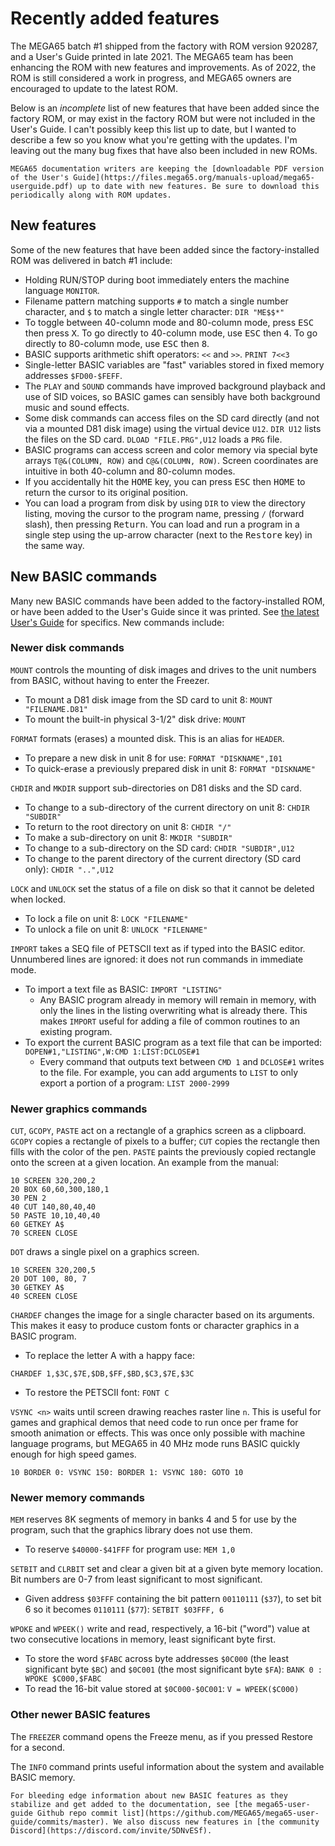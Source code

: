 # Recently added features

The MEGA65 batch #1 shipped from the factory with ROM version 920287, and a User's Guide printed in late 2021. The MEGA65 team has been enhancing the ROM with new features and improvements. As of 2022, the ROM is still considered a work in progress, and MEGA65 owners are encouraged to update to the latest ROM.

Below is an _incomplete_ list of new features that have been added since the factory ROM, or may exist in the factory ROM but were not included in the User's Guide. I can't possibly keep this list up to date, but I wanted to describe a few so you know what you're getting with the updates. I'm leaving out the many bug fixes that have also been included in new ROMs.

```{tip}
MEGA65 documentation writers are keeping the [downloadable PDF version of the User's Guide](https://files.mega65.org/manuals-upload/mega65-userguide.pdf) up to date with new features. Be sure to download this periodically along with ROM updates.
```

## New features

Some of the new features that have been added since the factory-installed ROM was delivered in batch #1 include:

-   Holding RUN/STOP during boot immediately enters the machine language `MONITOR`.
-   Filename pattern matching supports `#` to match a single number character, and `$` to match a single letter character: `DIR "ME$$*"`
-   To toggle between 40-column mode and 80-column mode, press <kbd>ESC</kbd> then press <kbd>X</kbd>. To go directly to 40-column mode, use <kbd>ESC</kbd> then <kbd>4</kbd>. To go directly to 80-column mode, use <kbd>ESC</kbd> then <kbd>8</kbd>.
-   BASIC supports arithmetic shift operators: `<<` and `>>`. `PRINT 7<<3`
-   Single-letter BASIC variables are "fast" variables stored in fixed memory addresses `$FD00-$FEFF`.
-   The `PLAY` and `SOUND` commands have improved background playback and use of SID voices, so BASIC games can sensibly have both background music and sound effects.
-   Some disk commands can access files on the SD card directly (and not via a mounted D81 disk image) using the virtual device `U12`. `DIR U12` lists the files on the SD card. `DLOAD "FILE.PRG",U12` loads a `PRG` file.
-   BASIC programs can access screen and color memory via special byte arrays `T@&(COLUMN, ROW)` and `C@&(COLUMN, ROW)`. Screen coordinates are intuitive in both 40-column and 80-column modes.
-   If you accidentally hit the <kbd>HOME</kbd> key, you can press <kbd>ESC</kbd> then <kbd>HOME</kbd> to return the cursor to its original position.
-   You can load a program from disk by using `DIR` to view the directory listing, moving the cursor to the program name, pressing `/` (forward slash), then pressing <kbd>Return</kbd>. You can load and run a program in a single step using the up-arrow character (next to the <kbd>Restore</kbd> key) in the same way.

## New BASIC commands

Many new BASIC commands have been added to the factory-installed ROM, or have been added to the User's Guide since it was printed. See [the latest User's Guide](https://files.mega65.org/manuals-upload/mega65-userguide.pdf) for specifics. New commands include:

### Newer disk commands

`MOUNT` controls the mounting of disk images and drives to the unit numbers from BASIC, without having to enter the Freezer.

-   To mount a D81 disk image from the SD card to unit 8: `MOUNT "FILENAME.D81"`
-   To mount the built-in physical 3-1/2" disk drive: `MOUNT`

`FORMAT` formats (erases) a mounted disk. This is an alias for `HEADER`.

-   To prepare a new disk in unit 8 for use: `FORMAT "DISKNAME",I01`
-   To quick-erase a previously prepared disk in unit 8: `FORMAT "DISKNAME"`

`CHDIR` and `MKDIR` support sub-directories on D81 disks and the SD card.

-   To change to a sub-directory of the current directory on unit 8: `CHDIR "SUBDIR"`
-   To return to the root directory on unit 8: `CHDIR "/"`
-   To make a sub-directory on unit 8: `MKDIR "SUBDIR"`
-   To change to a sub-directory on the SD card: `CHDIR "SUBDIR",U12`
-   To change to the parent directory of the current directory (SD card only): `CHDIR "..",U12`

`LOCK` and `UNLOCK` set the status of a file on disk so that it cannot be deleted when locked.

-   To lock a file on unit 8: `LOCK "FILENAME"`
-   To unlock a file on unit 8: `UNLOCK "FILENAME"`

`IMPORT` takes a SEQ file of PETSCII text as if typed into the BASIC editor. Unnumbered lines are ignored: it does not run commands in immediate mode.

-   To import a text file as BASIC: `IMPORT "LISTING"`
    -   Any BASIC program already in memory will remain in memory, with only the lines in the listing overwriting what is already there. This makes `IMPORT` useful for adding a file of common routines to an existing program.
-   To export the current BASIC program as a text file that can be imported: `DOPEN#1,"LISTING",W:CMD 1:LIST:DCLOSE#1`
    -   Every command that outputs text between `CMD 1` and `DCLOSE#1` writes to the file. For example, you can add arguments to `LIST` to only export a portion of a program: `LIST 2000-2999`

### Newer graphics commands

`CUT`, `GCOPY`, `PASTE` act on a rectangle of a graphics screen as a clipboard. `GCOPY` copies a rectangle of pixels to a buffer; `CUT` copies the rectangle then fills with the color of the pen. `PASTE` paints the previously copied rectangle onto the screen at a given location. An example from the manual:

```
10 SCREEN 320,200,2
20 BOX 60,60,300,180,1
30 PEN 2
40 CUT 140,80,40,40
50 PASTE 10,10,40,40
60 GETKEY A$
70 SCREEN CLOSE
```

`DOT` draws a single pixel on a graphics screen.

```
10 SCREEN 320,200,5
20 DOT 100, 80, 7
30 GETKEY A$
40 SCREEN CLOSE
```

`CHARDEF` changes the image for a single character based on its arguments. This makes it easy to produce custom fonts or character graphics in a BASIC program.

-   To replace the letter A with a happy face:

```
CHARDEF 1,$3C,$7E,$DB,$FF,$BD,$C3,$7E,$3C
```

-   To restore the PETSCII font: `FONT C`

`VSYNC <n>` waits until screen drawing reaches raster line `n`. This is useful for games and graphical demos that need code to run once per frame for smooth animation or effects. This was once only possible with machine language programs, but MEGA65 in 40 MHz mode runs BASIC quickly enough for high speed games.

```
10 BORDER 0: VSYNC 150: BORDER 1: VSYNC 180: GOTO 10
```

### Newer memory commands

`MEM` reserves 8K segments of memory in banks 4 and 5 for use by the program, such that the graphics library does not use them.

-   To reserve `$40000-$41FFF` for program use: `MEM 1,0`

`SETBIT` and `CLRBIT` set and clear a given bit at a given byte memory location. Bit numbers are 0-7 from least significant to most significant.

-   Given address `$03FFF` containing the bit pattern `00110111` (`$37`), to set bit 6 so it becomes `0110111` (`$77`): `SETBIT $03FFF, 6`

`WPOKE` and `WPEEK()` write and read, respectively, a 16-bit ("word") value at two consecutive locations in memory, least significant byte first.

-   To store the word `$FABC` across byte addresses `$0C000` (the least significant byte `$BC`) and `$0C001` (the most significant byte `$FA`): `BANK 0 : WPOKE $C000,$FABC`
-   To read the 16-bit value stored at `$0C000-$0C001`: `V = WPEEK($C000)`

### Other newer BASIC features

The `FREEZER` command opens the Freeze menu, as if you pressed Restore for a second.

The `INFO` command prints useful information about the system and available BASIC memory.

```{tip}
For bleeding edge information about new BASIC features as they stabilize and get added to the documentation, see [the mega65-user-guide Github repo commit list](https://github.com/MEGA65/mega65-user-guide/commits/master). We also discuss new features in [the community Discord](https://discord.com/invite/5DNvESf).
```
